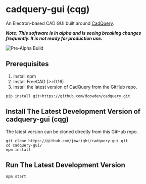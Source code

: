 # cadquery-gui (cqg)
An Electron-based CAD GUI built around [CadQuery](https://github.com/dcowden/cadquery/blob/master/README.md). 

***Note: This software is in alpha and is seeing breaking changes frequently. It is not ready for production use.***

![Pre-Alpha Build](http://innovationsts.com/images/blog/gui_pre_alpha_version_06_09_16.png)

## Prerequisites
1. Install npm
2. Install FreeCAD (>=0.16)
3. Install the latest version of CadQuery from the GitHub repo.
```
pip install git+https://github.com/dcowden/cadquery.git
```

## Install The Latest Development Version of cadquery-gui (cqg)
The latest version can be cloned directly from this GitHub repo.
```
git clone https://github.com/jmwright/cadquery-gui.git
cd cadquery-gui/
npm install
```

## Run The Latest Development Version
```
npm start
```
